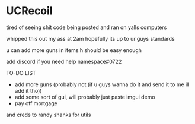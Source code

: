 # UCRecoil

tired of seeing shit code being posted and ran on yalls computers

whipped this out my ass at 2am hopefully its up to ur guys standards

u can add more guns in items.h should be easy enough

add discord if you need help
namespace#0722


TO-DO LIST

- add more guns (probably not (if u guys wanna do it and send it to me ill add it tho))
- add some sort of gui, will probably just paste imgui demo
- pay off mortgage

and creds to randy shanks for utils
